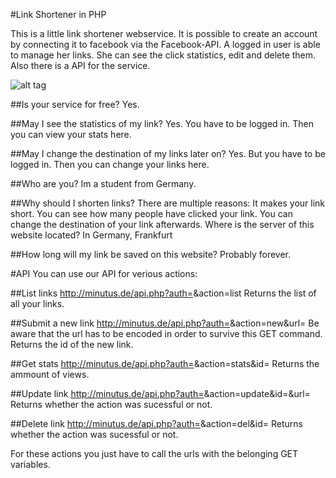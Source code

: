 #Link Shortener in PHP

This is a little link shortener webservice. It is possible to create an account by connecting it to facebook via the Facebook-API. A logged in user is able to manage her links. She can see the click statistics, edit and delete them. Also there is a API for the service.

![alt tag](https://github.com/MoritzGoeckel/PHP-Link-Shortener/blob/master/screenshot.PNG?raw=true)

##Is your service for free?
Yes.

##May I see the statistics of my link?
Yes. You have to be logged in. Then you can view your stats here.

##May I change the destination of my links later on?
Yes. But you have to be logged in. Then you can change your links here.

##Who are you?
Im a student from Germany.

##Why should I shorten links?
There are multiple reasons: It makes your link short. You can see how many people have clicked your link. You can change the destination of your link afterwards.
Where is the server of this website located?
In Germany, Frankfurt

##How long will my link be saved on this website?
Probably forever.

#API
You can use our API for verious actions:

##List links
http://minutus.de/api.php?auth=<your auth code>&action=list
Returns the list of all your links.

##Submit a new link
http://minutus.de/api.php?auth=<your auth code>&action=new&url=<encoded url>
Be aware that the url has to be encoded in order to survive this GET command.
Returns the id of the new link.

##Get stats
http://minutus.de/api.php?auth=<your auth code>&action=stats&id=<link id>
Returns the ammount of views.

##Update link
http://minutus.de/api.php?auth=<your auth code>&action=update&id=<link id>&url=<new url>
Returns whether the action was sucessful or not.

##Delete link
http://minutus.de/api.php?auth=<your auth code>&action=del&id=<link id>
Returns whether the action was sucessful or not.

For these actions you just have to call the urls with the belonging GET variables.